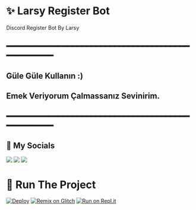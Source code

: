 <h1 align="left">✨ Larsy Register Bot </h1>

Discord Register Bot By Larsy
<h2 align="left">
 ━━━━━━━━━━━━━━━━━━━━━━━━━━━━━━━━━━━━━━━━━━━━━━━━━
<h2 align="left">
Güle Güle Kullanın :)
<h2 align="left">
Emek Veriyorum Çalmassanız Sevinirim.
<h2 align="left">
━━━━━━━━━━━━━━━━━━━━━━━━━━━━━━━━━━━━━━━━━━━━━━━━━        
<h2 align="left">📌 My Socials</h2>
<a href="https://www.youtube.com/channel/UCaxXlV6RgG2pPG7uDEOBcgQ" target"blank_"><img src="https://img.shields.io/badge/Youtube%20-7289DA.svg?&style=for-the-badge&logo=youtube&logoColor=white"></a>
<a href="https://discord.gg/hAnJSv9GdU" target"blank_"><img src="https://img.shields.io/badge/DISCORD%20-7289DA.svg?&style=for-the-badge&logo=discord&logoColor=white"></a>
<a href="https://github.com/LarsyDev" target"blank_"><img src="https://img.shields.io/badge/GITHUB%20-7289DA.svg?&style=for-the-badge&logo=github&logoColor=white"></a>
                         

<h1 align="left">💨 Run The Project</h1>

[![Deploy](https://www.herokucdn.com/deploy/button.svg)](https://heroku.com/deploy?template=https://github.com/LarsyDev/Larsy-Register-Bot)
[![Remix on Glitch](https://cdn.glitch.com/2703baf2-b643-4da7-ab91-7ee2a2d00b5b%2Fremix-button.svg)](https://glitch.com/edit/#!/import/github/LarsyDev/Larsy-Register-Bot)
[![Run on Repl.it](https://svgshare.com/i/XSv.svg)](https://repl.it/github/LarsyDev/Larsy-Register-Bot)
